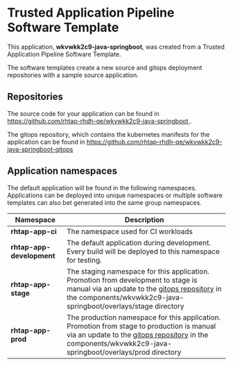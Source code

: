 # Trusted Application Pipeline Software Template

This application, **wkvwkk2c9-java-springboot**, was created from a Trusted Application Pipeline Software Template.

The software templates create a new source and gitops deployment repositories with a sample source application. 

## Repositories

The source code for your application can be found in [https://github.com/rhtap-rhdh-qe/wkvwkk2c9-java-springboot ](https://github.com/rhtap-rhdh-qe/wkvwkk2c9-java-springboot ).
 
The gitops repository, which contains the kubernetes manifests for the application can be found in 
[https://github.com/rhtap-rhdh-qe/wkvwkk2c9-java-springboot-gitops ](https://github.com/rhtap-rhdh-qe/wkvwkk2c9-java-springboot-gitops ) 

## Application namespaces 

The default application will be found in the following namespaces. Applications can be deployed into unique namespaces or multiple software templates can also bet generated into the same group namespaces.  

|  Namespace   |  Description   |  
| -------- | -------- |
| **rhtap-app-ci** | The namespace used for CI workloads |
| **rhtap-app-development** | The default application during development. Every build will be deployed to this namespace for testing. |
| **rhtap-app-stage** | The staging namespace for this application. Promotion from development to stage is manual via an update to the [gitops repository](https://github.com/rhtap-rhdh-qe/wkvwkk2c9-java-springboot-gitops ) in the components/wkvwkk2c9-java-springboot/overlays/stage directory |
| **rhtap-app-prod** | The production namespace for this application. Promotion from stage to production is manual via an update to the [gitops repository](https://github.com/rhtap-rhdh-qe/wkvwkk2c9-java-springboot-gitops ) in the components/wkvwkk2c9-java-springboot/overlays/prod directory |